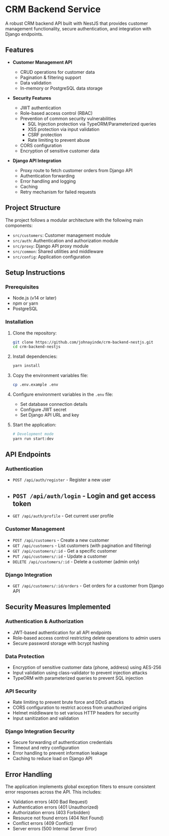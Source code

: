 # CRM Backend Service

A robust CRM backend API built with NestJS that provides customer management functionality, secure authentication, and integration with Django endpoints.

## Features

- **Customer Management API**

  - CRUD operations for customer data
  - Pagination & filtering support
  - Data validation
  - In-memory or PostgreSQL data storage

- **Security Features**

  - JWT authentication
  - Role-based access control (RBAC)
  - Prevention of common security vulnerabilities
    - SQL Injection protection via TypeORM/Parameterized queries
    - XSS protection via input validation
    - CSRF protection
    - Rate limiting to prevent abuse
  - CORS configuration
  - Encryption of sensitive customer data

- **Django API Integration**
  - Proxy route to fetch customer orders from Django API
  - Authentication forwarding
  - Error handling and logging
  - Caching
  - Retry mechanism for failed requests

## Project Structure

The project follows a modular architecture with the following main components:

- `src/customers`: Customer management module
- `src/auth`: Authentication and authorization module
- `src/proxy`: Django API proxy module
- `src/common`: Shared utilities and middleware
- `src/config`: Application configuration

## Setup Instructions

### Prerequisites

- Node.js (v14 or later)
- npm or yarn
- PostgreSQL

### Installation

1. Clone the repository:

   ```bash
   git clone https://github.com/johnayinde/crm-backend-nestjs.git
   cd crm-backend-nestjs
   ```

2. Install dependencies:

   ```bash
   yarn install
   ```

3. Copy the environment variables file:

   ```bash
   cp .env.example .env
   ```

4. Configure environment variables in the `.env` file:

   - Set database connection details
   - Configure JWT secret
   - Set Django API URL and key

5. Start the application:

   ```bash
   # Development mode
   yarn run start:dev
   ```

## API Endpoints

### Authentication

- `POST /api/auth/register` - Register a new user
- ## `POST /api/auth/login` - Login and get access token
- `GET /api/auth/profile` - Get current user profile

### Customer Management

- `POST /api/customers` - Create a new customer
- `GET /api/customers` - List customers (with pagination and filtering)
- `GET /api/customers/:id` - Get a specific customer
- `PUT /api/customers/:id` - Update a customer
- `DELETE /api/customers/:id` - Delete a customer (admin only)

### Django Integration

- `GET /api/customers/:id/orders` - Get orders for a customer from Django API

## Security Measures Implemented

### Authentication & Authorization

- JWT-based authentication for all API endpoints
- Role-based access control restricting delete operations to admin users
- Secure password storage with bcrypt hashing

### Data Protection

- Encryption of sensitive customer data (phone, address) using AES-256
- Input validation using class-validator to prevent injection attacks
- TypeORM with parameterized queries to prevent SQL injection

### API Security

- Rate limiting to prevent brute force and DDoS attacks
- CORS configuration to restrict access from unauthorized origins
- Helmet middleware to set various HTTP headers for security
- Input sanitization and validation

### Django Integration Security

- Secure forwarding of authentication credentials
- Timeout and retry configuration
- Error handling to prevent information leakage
- Caching to reduce load on Django API

## Error Handling

The application implements global exception filters to ensure consistent error responses across the API. This includes:

- Validation errors (400 Bad Request)
- Authentication errors (401 Unauthorized)
- Authorization errors (403 Forbidden)
- Resource not found errors (404 Not Found)
- Conflict errors (409 Conflict)
- Server errors (500 Internal Server Error)
